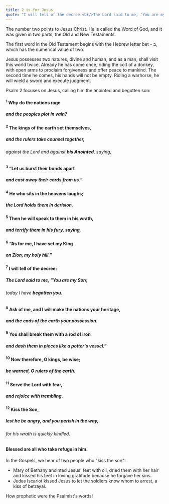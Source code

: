 ```yaml
---
title: 2 is for Jesus
quote: "I will tell of the decree:<br/>The Lord said to me, 'You are my Son; <br/>>oday I have begotten you.'"<br/> - Proverbs 2:7
---
```


The number two points to Jesus Christ. He is called the Word of God, and it was given in two parts, the Old and New Testaments. 

The first word in the Old Testament begins with the Hebrew letter bet - ב, which has the numerical value of two.

Jesus possesses two natures, divine and human, and as a man, shall visit this world twice. Already he has come once, riding the colt of a donkey, with open arms to proclaim forgiveness and offer peace to mankind. The second time he comes, his hands will not be empty. Riding a warhorse, he will wield a sword and execute judgment.

Psalm 2 focuses on Jesus, calling him the anointed and begotten son:

#### <sup>1</sup> Why do the nations rage
#####    and the peoples plot in vain?
#### <sup>2</sup> The kings of the earth set themselves,
#####    and the rulers take counsel together,
######    against the Lord and against **his Anointed**, saying,
#### <sup>3</sup> “Let us burst their bonds apart
#####    and cast away their cords from us.”

#### <sup>4</sup> He who sits in the heavens laughs;
#####    the Lord holds them in derision.
#### <sup>5</sup> Then he will speak to them in his wrath,
#####    and terrify them in his fury, saying,
#### <sup>6</sup> “As for me, I have set my King
#####    on Zion, my holy hill.”

#### <sup>7</sup> I will tell of the decree:
#####    The Lord said to me, “You are **my Son**;
######    today I have **begotten you**.
#### <sup>8</sup> Ask of me, and I will make the nations your heritage,
#####    and the ends of the earth your possession.
#### <sup>9</sup> You shall break them with a rod of iron
#####    and dash them in pieces like a potter's vessel.”

#### <sup>10</sup> Now therefore, O kings, be wise;
#####    be warned, O rulers of the earth.
#### <sup>11</sup> Serve the Lord with fear,
#####    and rejoice with trembling.
#### <sup>12</sup> **Kiss the Son**,
#####    lest he be angry, and you perish in the way,
######    for his wrath is quickly kindled.
#### Blessed are all who take refuge in him.

In the Gospels, we hear of two people who "kiss the son":

  - Mary of Bethany anointed Jesus' feet with oil, dried them with her hair and kissed his feet in loving gratitude because he forgave her sins.
  - Judas Iscariot kissed Jesus to let the soldiers know whom to arrest, a kiss of betrayal.

How prophetic were the Psalmist's words!
